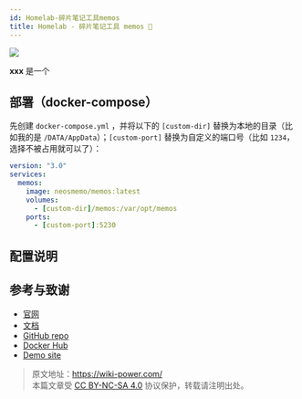 ```yaml
---
id: Homelab-碎片笔记工具memos
title: Homelab - 碎片笔记工具 memos 🚧
---
```


![](https://wiki-media-1253965369.cos.ap-guangzhou.myqcloud.com/img/20230304195311.png)

**xxx** 是一个

## 部署（docker-compose）

先创建 `docker-compose.yml` ，并将以下的 `[custom-dir]` 替换为本地的目录（比如我的是 `/DATA/AppData`）；`[custom-port]` 替换为自定义的端口号（比如 `1234`，选择不被占用就可以了）：

```yml title="docker-compose.yml"
version: "3.0"
services:
  memos:
    image: neosmemo/memos:latest
    volumes:
      - [custom-dir]/memos:/var/opt/memos
    ports:
      - [custom-port]:5230
```

## 配置说明

## 参考与致谢

- [官网](https://usememos.com/)
- [文档](https://usememos.com/docs/install#docker-compose)
- [GitHub repo](https://github.com/usememos/memos)
- [Docker Hub](https://hub.docker.com/r/neosmemo/memos)
- [Demo site](https://demo.usememos.com/)

> 原文地址：<https://wiki-power.com/>  
> 本篇文章受 [CC BY-NC-SA 4.0](https://creativecommons.org/licenses/by/4.0/deed.zh) 协议保护，转载请注明出处。
